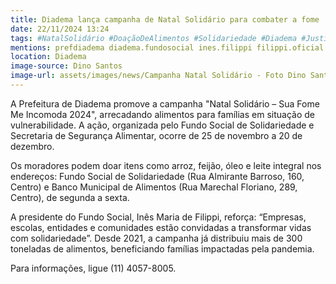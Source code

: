 ```yaml
---
title: Diadema lança campanha de Natal Solidário para combater a fome
date: 22/11/2024 13:24
tags: #NatalSolidário #DoaçãoDeAlimentos #Solidariedade #Diadema #JustiçaSocial #NatalSemFome #CombateÀFome #Cidadania #AjudaHumanitária #AçãoSocial #abc360noticias
mentions: prefdiadema diadema.fundosocial ines.filippi filippi.oficial
location: Diadema
image-source: Dino Santos
image-url: assets/images/news/Campanha Natal Solidário - Foto Dino Santos.jpg
---
```


A Prefeitura de Diadema promove a campanha "Natal Solidário – Sua Fome Me Incomoda 2024", arrecadando alimentos para famílias em situação de vulnerabilidade. A ação, organizada pelo Fundo Social de Solidariedade e Secretaria de Segurança Alimentar, ocorre de 25 de novembro a 20 de dezembro.

Os moradores podem doar itens como arroz, feijão, óleo e leite integral nos endereços: Fundo Social de Solidariedade (Rua Almirante Barroso, 160, Centro) e Banco Municipal de Alimentos (Rua Marechal Floriano, 289, Centro), de segunda a sexta.

A presidente do Fundo Social, Inês Maria de Filippi, reforça: “Empresas, escolas, entidades e comunidades estão convidadas a transformar vidas com solidariedade”. Desde 2021, a campanha já distribuiu mais de 300 toneladas de alimentos, beneficiando famílias impactadas pela pandemia.

Para informações, ligue (11) 4057-8005.